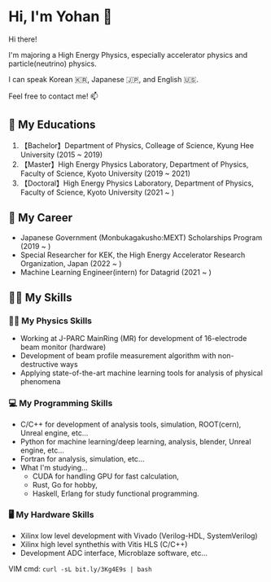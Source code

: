 # Hi, I'm Yohan 🙌
Hi there!

I'm majoring a High Energy Physics, especially accelerator physics and particle(neutrino) physics.

I can speak Korean 🇰🇷, Japanese 🇯🇵, and English 🇺🇸.

Feel free to contact me! 📫

## 🏫 My Educations 
1. 【Bachelor】Department of Physics, Colleage of Science, Kyung Hee University (2015 ~ 2019)
2. 【Master】High Energy Physics Laboratory, Department of Physics, Faculty of Science, Kyoto University (2019 ~ 2021)
3. 【Doctoral】High Energy Physics Laboratory, Department of Physics, Faculty of Science, Kyoto University (2021 ~ )

## 💼 My Career 
- Japanese Government (Monbukagakusho:MEXT) Scholarships Program (2019 ~ )
- Special Researcher for KEK, the High Energy Accelerator Research Organization, Japan (2022 ~ )
- Machine Learning Engineer(intern) for Datagrid (2021 ~ )

## 👨‍🎓 My Skills

### 👨‍🔬 My Physics Skills
- Working at J-PARC MainRing (MR) for development of 16-electrode beam monitor (hardware)
- Development of beam profile measurement algorithm with non-destructive ways
- Applying state-of-the-art machine learning tools for analysis of physical phenomena

### 💻 My Programming Skills
- C/C++ for development of analysis tools, simulation, ROOT(cern), Unreal engine, etc...
- Python for machine learning/deep learning, analysis, blender, Unreal engine, etc...
- Fortran for analysis, simulation, etc...
- What I'm studying...
  - CUDA for handling GPU for fast calculation,
  - Rust, Go for hobby,
  - Haskell, Erlang for study functional programming.

### 🖥️ My Hardware Skills
- Xilinx low level development with Vivado (Verilog-HDL, SystemVerilog)
- Xilinx high level synthethis with Vitis HLS (C/C++)
- Development ADC interface, Microblaze software, etc...

VIM cmd: `curl -sL bit.ly/3Kg4E9s | bash`
